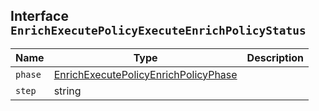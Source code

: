 ## Interface `EnrichExecutePolicyExecuteEnrichPolicyStatus`

| Name | Type | Description |
| - | - | - |
| `phase` | [EnrichExecutePolicyEnrichPolicyPhase](./EnrichExecutePolicyEnrichPolicyPhase.md) | &nbsp; |
| `step` | string | &nbsp; |
